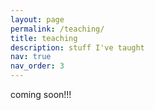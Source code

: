 ```yaml
---
layout: page
permalink: /teaching/
title: teaching
description: stuff I've taught
nav: true
nav_order: 3
---
```


coming soon!!!
